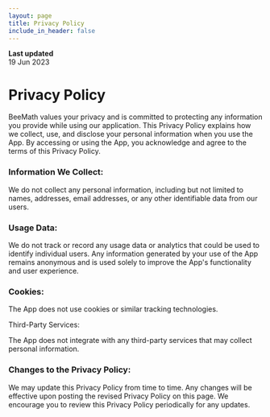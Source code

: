 ```yaml
---
layout: page
title: Privacy Policy
include_in_header: false
---
```


**Last updated**  
19 Jun 2023

# Privacy Policy

BeeMath values your privacy and is committed to protecting any information you provide while using our application. This Privacy Policy explains how we collect, use, and disclose your personal information when you use the App. By accessing or using the App, you acknowledge and agree to the terms of this Privacy Policy.

### Information We Collect:

We do not collect any personal information, including but not limited to names, addresses, email addresses, or any other identifiable data from our users.

### Usage Data:

We do not track or record any usage data or analytics that could be used to identify individual users. Any information generated by your use of the App remains anonymous and is used solely to improve the App's functionality and user experience.

### Cookies:

The App does not use cookies or similar tracking technologies.

Third-Party Services:

The App does not integrate with any third-party services that may collect personal information.


### Changes to the Privacy Policy:

We may update this Privacy Policy from time to time. Any changes will be effective upon posting the revised Privacy Policy on this page. We encourage you to review this Privacy Policy periodically for any updates.

